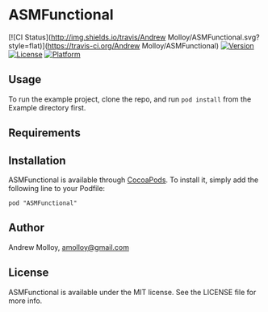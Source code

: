 # ASMFunctional

[![CI Status](http://img.shields.io/travis/Andrew Molloy/ASMFunctional.svg?style=flat)](https://travis-ci.org/Andrew Molloy/ASMFunctional)
[![Version](https://img.shields.io/cocoapods/v/ASMFunctional.svg?style=flat)](http://cocoadocs.org/docsets/ASMFunctional)
[![License](https://img.shields.io/cocoapods/l/ASMFunctional.svg?style=flat)](http://cocoadocs.org/docsets/ASMFunctional)
[![Platform](https://img.shields.io/cocoapods/p/ASMFunctional.svg?style=flat)](http://cocoadocs.org/docsets/ASMFunctional)

## Usage

To run the example project, clone the repo, and run `pod install` from the Example directory first.

## Requirements

## Installation

ASMFunctional is available through [CocoaPods](http://cocoapods.org). To install
it, simply add the following line to your Podfile:

    pod "ASMFunctional"

## Author

Andrew Molloy, amolloy@gmail.com

## License

ASMFunctional is available under the MIT license. See the LICENSE file for more info.

